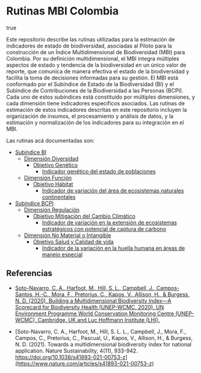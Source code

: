 Rutinas MBI Colombia
================
true

Este repositorio describe las rutinas utilizadas para la estimación de
indicadores de estado de biodiversidad, asociadas al Piloto para la
construcción de un Índice Multidimensional de Biodiversidad (MBI) para
Colombia. Por su definición multidimensional, el MBI integra múltiples
aspectos de estado y tendencia de la biodiversidad en un único valor de
reporte, que comunica de manera efectiva el estado de la biodiversidad y
facilita la toma de decisiones informadas para su gestión. El MBI está
conformado por el Subíndice de Estado de la Biodiversidad (BI) y el
Subíndice de Contribuciones de la Biodiversidad a las Personas (BCPI).
Cada uno de estos subíndices está constituido por múltiples dimensiones,
y cada dimensión tiene indicadores específicos asociados. Las rutinas de
estimación de estos indicadores descritas en este repositorio incluyen
la organización de insumos, el procesamiento y análisis de datos, y la
estimación y normalización de los indicadores para su integración en el
MBI.

Las rutinas acá documentadas son:

- [Subíndice BI](./MBI/BI_subindex)
  - [Dimensión
    Diversidad](https://github.com/vicjulrin/MBI_Colombia/tree/main/MBI/BI_subindex/Dimension_Diversity)
    - [Objetivo
      Genético](https://github.com/vicjulrin/MBI_Colombia/tree/main/MBI/BI_subindex/Dimension_Diversity/Objective_Genetic)
      - [Indicador genético del estado de
        poblaciones](https://github.com/vicjulrin/MBI_Colombia/tree/main/MBI/BI_subindex/Dimension_Diversity/Objective_Genetic/GeneticStatePopulations)
  - [Dimensión
    Función](https://github.com/vicjulrin/MBI_Colombia/tree/main/MBI/BI_subindex/Dimension_Function)
    - [Objetivo
      Hábitat](https://github.com/vicjulrin/MBI_Colombia/tree/main/MBI/BI_subindex/Dimension_Function/Objective_Habitat)
      - [Indicador de variación del área de ecosistemas naturales
        continentales](https://github.com/vicjulrin/MBI_Colombia/tree/main/MBI/BI_subindex/Dimension_Function/Objective_Habitat/VariationNaturalEcosystemsArea)
- [Subíndice
  BCPI](https://github.com/vicjulrin/MBI_Colombia/tree/main/MBI/BCPI_subindex)
  - [Dimensión
    Regulación](https://github.com/vicjulrin/MBI_Colombia/tree/main/MBI/BCPI_subindex/Dimension_Regulation)
    - [Objetivo Mitigación del Cambio
      Climático](https://github.com/vicjulrin/MBI_Colombia/tree/main/MBI/BCPI_subindex/Dimension_Regulation/Objective_ClimateChangeMitigation)
      - [Indicador de variación en la extensión de ecosistemas
        estratégicos con potencial de captura de
        carbono](https://github.com/vicjulrin/MBI_Colombia/tree/main/MBI/BCPI_subindex/Dimension_Regulation/Objective_ClimateChangeMitigation/VariationStrategicEcosystemsCarbonCapture)
  - [Dimensión No Material o
    Intangible](https://github.com/vicjulrin/MBI_Colombia/tree/main/MBI/BCPI_subindex/Dimension_NonMaterialIntangible)
    - [Objetivo Salud y Calidad de
      vida](https://github.com/vicjulrin/MBI_Colombia/tree/main/MBI/BCPI_subindex/Dimension_NonMaterialIntangible/Objective_HealthQualityLife)
      - [Indicador de la variación en la huella humana en áreas de
        manejo especial]()

## Referencias

- [Soto-Navarro, C. A., Harfoot, M., Hill, S. L., Campbell, J.,
  Campos-Santos, H.-C., Mora, F., Pretorius, C., Kapos, V., Allison, H.,
  & Burgess, N. D. (2020). Building a Multidimensional Biodiversity
  Index—A Scorecard for Biodiversity Health (UNEP-WCMC, 2020). UN
  Environment Programme World Conservation Monitoring Centre
  (UNEP-WCMC), Cambridge, UK and Luc Hoffmann Institute
  (LHI).](https://wedocs.unep.org/bitstream/handle/20.500.11822/38023/biodiversity_index.pdf?sequence=3&isAllowed=y)

- [Soto-Navarro, C. A., Harfoot, M., Hill, S. L. L., Campbell, J., Mora,
  F., Campos, C., Pretorius, C., Pascual, U., Kapos, V., Allison, H., &
  Burgess, N. D. (2021). Towards a multidimensional biodiversity index
  for national application. Nature Sustainability, 4(11), 933-942.
  https://doi.org/10.1038/s41893-021-00753-z](https://www.nature.com/articles/s41893-021-00753-z)
